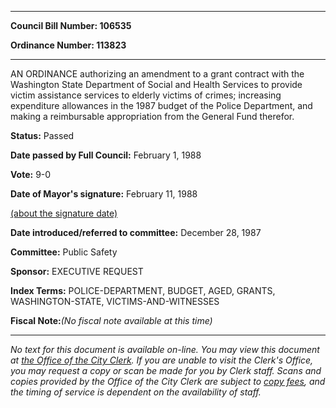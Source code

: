 

********

**Council Bill Number: 106535**
   
**Ordinance Number: 113823**
********

 AN ORDINANCE authorizing an amendment to a grant contract with the Washington State Department of Social and Health Services to provide victim assistance services to elderly victims of crimes; increasing expenditure allowances in the 1987 budget of the Police Department, and making a reimbursable appropriation from the General Fund therefor.

**Status:** Passed
   
**Date passed by Full Council:** February 1, 1988
   
**Vote:** 9-0
   
**Date of Mayor's signature:** February 11, 1988
   
[(about the signature date)](/~public/approvaldate.htm)
   
   
   
**Date introduced/referred to committee:** December 28, 1987
   
**Committee:** Public Safety
   
**Sponsor:** EXECUTIVE REQUEST
   
   
**Index Terms:** POLICE-DEPARTMENT, BUDGET, AGED, GRANTS, WASHINGTON-STATE, VICTIMS-AND-WITNESSES

**Fiscal Note:**_(No fiscal note available at this time)_
********

_No text for this document is available on-line. You may view this document at [the Office of the City Clerk](http://www.seattle.gov/leg/clerk/contactUs.htm). If you are unable to visit the Clerk's Office, you may request a copy or scan be made for you by Clerk staff. Scans and copies provided by the Office of the City Clerk are subject to [copy fees](http://clerk.seattle.gov/~public/clerkfees.htm), and the timing of service is dependent on the availability of staff._

